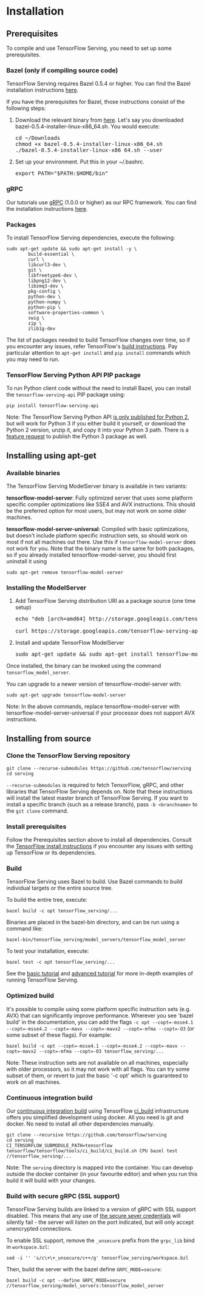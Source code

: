 # Installation

## Prerequisites

To compile and use TensorFlow Serving, you need to set up some prerequisites.

### Bazel (only if compiling source code)

TensorFlow Serving requires Bazel 0.5.4 or higher. You can find the Bazel
installation instructions [here](http://bazel.build/docs/install.html).

If you have the prerequisites for Bazel, those instructions consist of the
following steps:

1.  Download the relevant binary from
    [here](https://github.com/bazelbuild/bazel/releases). Let's say you
    downloaded bazel-0.5.4-installer-linux-x86_64.sh. You would execute:

    <pre>
    cd ~/Downloads
    chmod +x bazel-0.5.4-installer-linux-x86_64.sh
    ./bazel-0.5.4-installer-linux-x86_64.sh --user
    </pre>

2.  Set up your environment. Put this in your ~/.bashrc.

    <pre>
    export PATH="$PATH:$HOME/bin"
    </pre>

### gRPC

Our tutorials use [gRPC](http://www.grpc.io) (1.0.0 or higher) as our RPC
framework. You can find the installation instructions
[here](https://github.com/grpc/grpc/tree/master/src/python/grpcio).

### Packages

To install TensorFlow Serving dependencies, execute the following:

```shell
sudo apt-get update && sudo apt-get install -y \
        build-essential \
        curl \
        libcurl3-dev \
        git \
        libfreetype6-dev \
        libpng12-dev \
        libzmq3-dev \
        pkg-config \
        python-dev \
        python-numpy \
        python-pip \
        software-properties-common \
        swig \
        zip \
        zlib1g-dev
```

The list of packages needed to build TensorFlow changes over time, so if you
encounter any issues, refer TensorFlow's [build
instructions](https://www.tensorflow.org/install/install_sources). Pay
particular attention to `apt-get install` and `pip install` commands which you
may need to run.

### TensorFlow Serving Python API PIP package

To run Python client code without the need to install Bazel, you can install
the `tensorflow-serving-api` PIP package using:

```shell
pip install tensorflow-serving-api
```

Note: The TensorFlow Serving Python API
[is only published for Python 2](https://pypi.python.org/pypi/tensorflow-serving-api),
but will work for Python 3 if you either build it yourself, or download the
Python 2 version, unzip it, and copy it into your Python 3 path. There is a
[feature request](https://github.com/tensorflow/serving/issues/700) to publish
the Python 3 package as well.

## Installing using apt-get

### Available binaries

The TensorFlow Serving ModelServer binary is available in two variants:

**tensorflow-model-server**: Fully optimized server that uses some platform
specific compiler optimizations like SSE4 and AVX instructions. This should be
the preferred option for most users, but may not work on some older machines.

**tensorflow-model-server-universal**: Compiled with basic optimizations, but
doesn't include platform specific instruction sets, so should work on most if
not all machines out there. Use this if `tensorflow-model-server` does not work
for you. Note that the binary name is the same for both packages, so if you
already installed tensorflow-model-server, you should first uninstall it using

```shell
sudo apt-get remove tensorflow-model-server
```

### Installing the ModelServer

1.  Add TensorFlow Serving distribution URI as a package source (one time setup)

    <pre>
    echo "deb [arch=amd64] http://storage.googleapis.com/tensorflow-serving-apt stable tensorflow-model-server tensorflow-model-server-universal" | sudo tee /etc/apt/sources.list.d/tensorflow-serving.list

    curl https://storage.googleapis.com/tensorflow-serving-apt/tensorflow-serving.release.pub.gpg | sudo apt-key add -
    </pre>

2.  Install and update TensorFlow ModelServer

    <pre>
    sudo apt-get update && sudo apt-get install tensorflow-model-server
    </pre>

Once installed, the binary can be invoked using the command `tensorflow_model_server`.

You can upgrade to a newer version of tensorflow-model-server with:

```shell
sudo apt-get upgrade tensorflow-model-server
```

Note: In the above commands, replace tensorflow-model-server with
tensorflow-model-server-universal if your processor does not support AVX
instructions.

## Installing from source

### Clone the TensorFlow Serving repository

```shell
git clone --recurse-submodules https://github.com/tensorflow/serving
cd serving
```

`--recurse-submodules` is required to fetch TensorFlow, gRPC, and other
libraries that TensorFlow Serving depends on. Note that these instructions
will install the latest master branch of TensorFlow Serving. If you want to
install a specific branch (such as a release branch), pass `-b <branchname>`
to the `git clone` command.

### Install prerequisites

Follow the Prerequisites section above to install all dependencies. Consult the
[TensorFlow install instructions](https://www.tensorflow.org/install/)
if you encounter any issues with setting up TensorFlow or its dependencies.


### Build

TensorFlow Serving uses Bazel to build. Use Bazel commands to build individual
targets or the entire source tree.

To build the entire tree, execute:

```shell
bazel build -c opt tensorflow_serving/...
```

Binaries are placed in the bazel-bin directory, and can be run using a command
like:

```shell
bazel-bin/tensorflow_serving/model_servers/tensorflow_model_server
```

To test your installation, execute:

```shell
bazel test -c opt tensorflow_serving/...
```

See the [basic tutorial](serving_basic.md) and [advanced tutorial](serving_advanced.md)
for more in-depth examples of running TensorFlow Serving.

### Optimized build

It's possible to compile using some platform specific instruction sets (e.g.
AVX) that can significantly improve performance. Wherever you see 'bazel build'
in the documentation, you can add the flags `-c opt --copt=-msse4.1
--copt=-msse4.2 --copt=-mavx --copt=-mavx2 --copt=-mfma --copt=-O3` (or some
subset of these flags). For example:

```shell
bazel build -c opt --copt=-msse4.1 --copt=-msse4.2 --copt=-mavx --copt=-mavx2 --copt=-mfma --copt=-O3 tensorflow_serving/...
```

Note: These instruction sets are not available on all machines, especially with
older processors, so it may not work with all flags. You can try some subset of
them, or revert to just the basic '-c opt' which is guaranteed to work on all
machines.

### Continuous integration build

Our [continuous integration build](http://ci.tensorflow.org/view/Serving/job/serving-master-cpu/)
using TensorFlow [ci_build](https://github.com/tensorflow/tensorflow/tree/master/tensorflow/tools/ci_build)
infrastructure offers you simplified development using docker. All you need is
git and docker. No need to install all other dependencies manually.

```shell
git clone --recursive https://github.com/tensorflow/serving
cd serving
CI_TENSORFLOW_SUBMODULE_PATH=tensorflow tensorflow/tensorflow/tools/ci_build/ci_build.sh CPU bazel test //tensorflow_serving/...
```

Note: The `serving` directory is mapped into the container. You can develop
outside the docker container (in your favourite editor) and when you run this
build it will build with your changes.

### Build with secure gRPC (SSL support)

TensorFlow Serving builds are linked to a version of gRPC with SSL support
disabled. This means that any use of [the secure sever credentials](https://github.com/grpc/grpc/blob/master/include/grpcpp/security/server_credentials.h)
will silently fail - the server will listen on the port indicated, but will only
accept unencrypted connections.

To enable SSL support, remove the `_unsecure` prefix from the `grpc_lib` bind in
`workspace.bzl`:

```shell
sed -i '' 's/c\+\+_unsecure/c++/g' tensorflow_serving/workspace.bzl
```

Then, build the server with the bazel define `GRPC_MODE=secure`:
```shell
bazel build -c opt --define GRPC_MODE=secure //tensorflow_serving/model_servers:tensorflow_model_server
```
